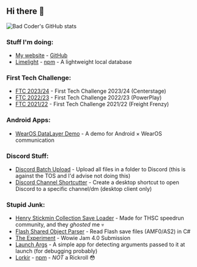 ## Hi there 👋
![Bad Coder's GitHub stats](https://github-readme-stats.vercel.app/api?username=imaperson1060&include_all_commits=true&show_icons=true&hide_rank=true&theme=radical)

### Stuff I'm doing:
- [My website](https://imaperson.dev) - [GitHub](https://github.com/imaperson1060/imaperson.dev)
- [Limelight](https://github.com/imaperson1060/limelight) - [npm](https://npm.im/limelightdb) - A lightweight local database

### First Tech Challenge:
- [FTC 2023/24](https://github.com/imaperson1060/ftc/tree/2023/TeamCode/src/main/java/org/firstinspires/ftc/teamcode) - First Tech Challenge 2023/24 (Centerstage)
- [FTC 2022/23](https://github.com/imaperson1060/ftc/tree/2022/TeamCode/src/main/java/org/firstinspires/ftc/teamcode) - First Tech Challenge 2022/23 (PowerPlay)
- [FTC 2021/22](https://github.com/imaperson1060/Ftc21/tree/master/TeamCode/src/main/java/org/firstinspires/ftc/teamcode) - First Tech Challenge 2021/22 (Freight Frenzy)

### Android Apps:
- [WearOS DataLayer Demo](https://github.com/imaperson1060/WearOS-DataLayer-Demo) - A demo for Android × WearOS communication

### Discord Stuff:
- [Discord Batch Upload](https://github.com/imaperson1060/Discord-Batch-Upload) - Upload all files in a folder to Discord (this is against the TOS and I'd advise not doing this)
- [Discord Channel Shortcutter](https://github.com/imaperson1060/discord-channel-shortcutter) - Create a desktop shortcut to open Discord to a specific channel/dm (desktop client only)

### Stupid Junk:
- [Henry Stickmin Collection Save Loader](https://github.com/imaperson1060/HS-Save-Loader) - Made for THSC speedrun community, and they _ghosted_ me 💀
- [Flash Shared Object Parser](https://github.com/imaperson1060/Flash-SharedObject-Parser) - Read Flash save files (AMF0/AS2) in C#
- [The Experiment](https://github.com/imaperson1060/TheExperiment) - Wowie Jam 4.0 Submission
- [Launch Args](https://github.com/imaperson1060/AndroidLaunchArguments) - A simple app for detecting arguments passed to it at launch (for debugging probably)
- [Lorkir](https://github.com/imaperson1060/lorkir) - [npm](https://npm.im/lorkir) - *NOT* a Rickroll 😳
